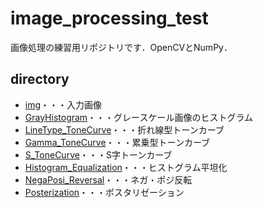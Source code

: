 # image_processing_test
画像処理の練習用リポジトリです．OpenCVとNumPy．

## directory
- [img](https://github.com/nono-n1I/image_processing_test/tree/master/img)・・・入力画像
- [GrayHistogram](https://github.com/nono-n1I/image_processing_test/tree/master/GrayHistogram)・・・グレースケール画像のヒストグラム
- [LineType_ToneCurve](https://github.com/nono-n1I/image_processing_test/tree/master/LineType_ToneCurve)・・・折れ線型トーンカーブ
- [Gamma_ToneCurve](https://github.com/nono-n1I/image_processing_test/tree/master/Gamma_ToneCurve)・・・累乗型トーンカーブ
- [S_ToneCurve](https://github.com/nono-n1I/image_processing_test/tree/master/S_ToneCurve)・・・S字トーンカーブ
- [Histogram_Equalization](https://github.com/nono-n1I/image_processing_test/tree/master/Histogram_Equalization)・・・ヒストグラム平坦化
- [NegaPosi_Reversal](https://github.com/nono-n1I/image_processing_test/tree/master/NegaPosi_Reversal)・・・ネガ・ポジ反転
- [Posterization](https://github.com/nono-n1I/image_processing_test/tree/master/Posterization)・・・ポスタリゼーション
